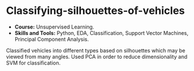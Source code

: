 # Classifying-silhouettes-of-vehicles
* __Course:__ Unsupervised Learning. 
* __Skills and Tools:__ Python, EDA, Classification, Support Vector Machines, Principal Component Analysis. 

Classified vehicles into different types based on silhouettes which may be viewed from many angles. Used PCA in order to reduce dimensionality and SVM for classification.
